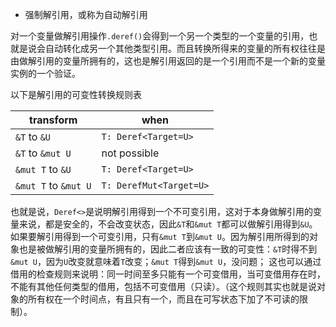 * 强制解引用，或称为自动解引用

对一个变量做解引用操作`.deref()`会得到一个另一个类型的一个变量的引用，也就是说会自动转化成另一个其他类型引用。而且转换所得来的变量的所有权往往是由做解引用的变量所拥有的，这也是解引用返回的是一个引用而不是一个新的变量实例的一个验证。

以下是解引用的可变性转换规则表

| transform            | when                    |
| -------------------- | ----------------------- |
| `&T` to `&U`         | `T: Deref<Target=U>`    |
| `&T` to `&mut U`     | not possible            |
| `&mut T` to `&U`     | `T: Deref<Target=U>`    |
| `&mut T` to `&mut U` | `T: DerefMut<Target=U>` |
也就是说，`Deref<>`是说明解引用得到一个不可变引用，这对于本身做解引用的变量来说，都是安全的，不会改变状态，因此`&T`和`&mut T`都可以做解引用得到`&U`。如果要解引用得到一个可变引用，只有`&mut T`到`&mut U`。因为解引用所得到的对象也是被做解引用的变量所拥有的，因此二者应该有一致的可变性：`&T`时得不到`&mut U`，因为`U`改变就意味着`T`改变；`&mut T`得到`&mut U`，没问题；
这也可以通过借用的检查规则来说明：同一时间至多只能有一个可变借用，当可变借用存在时，不能有其他任何类型的借用，包括不可变借用（只读）。（这个规则其实也就是说对象的所有权在一个时间点，有且只有一个，而且在可写状态下加了不可读的限制）。